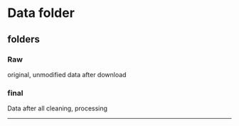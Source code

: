 # Data folder

## folders

### Raw

original, unmodified data after download

### final

Data after all cleaning, processing

---
